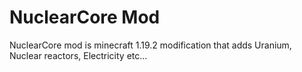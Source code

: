 # NuclearCore Mod

NuclearCore mod is minecraft 1.19.2 modification that adds Uranium, Nuclear reactors, Electricity etc...